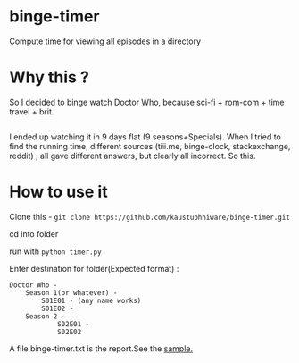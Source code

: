 # binge-timer

Compute time for viewing all episodes in a directory

# Why this ?

So I decided to binge watch Doctor Who, because sci-fi + rom-com + time travel + brit.

<img src="">

I ended up watching it in 9 days flat (9 seasons+Specials). When I tried to find
the running time, different sources (tiii.me, binge-clock, stackexchange, reddit)
, all gave different answers, but clearly all incorrect. So this.

# How to use it 

Clone this - `git clone https://github.com/kaustubhhiware/binge-timer.git`

cd into folder

run with `python timer.py`

Enter destination for folder(Expected format) : 

    Doctor Who -
        Season 1(or whatever) -
            S01E01 - (any name works)
            S01E02 - 
        Season 2 -
                S02E01 -
                S02E02

A file binge-timer.txt is the report.See the [sample.](binge-timer.txt)
